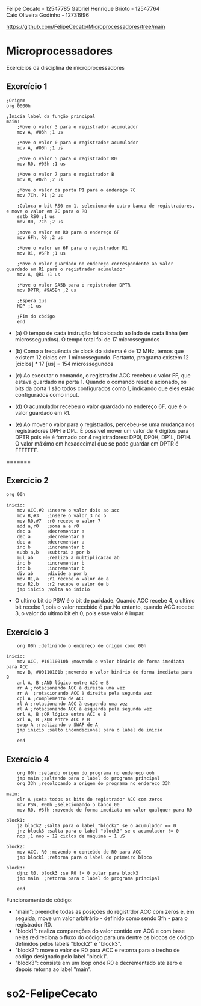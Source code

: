 Felipe Cecato - 12547785
Gabriel Henrique Brioto - 12547764	
Caio Oliveira Godinho - 12731996	

https://github.com/FelipeCecato/Microprocessadores/tree/main

# Microprocessadores
Exercícios da disciplina de microprocessadores 

## Exercício 1
```
;Origem
org 0000h

;Inicia label da função principal
main:
	;Move o valor 3 para o registrador acumulador
	mov A, #03h ;1 us

	;Move o valor 0 para o registrador acumulador
	mov A, #00h ;1 us

	;Move o valor 5 para o registrador R0
	mov R0, #05h ;1 us

	;Move o valor 7 para o registrador B
	mov B, #07h ;2 us

	;Move o valor da porta P1 para o endereço 7C
	mov 7Ch, P1 ;2 us

	;Coloca o bit RS0 em 1, selecionando outro banco de registradores, e move o valor em 7C para o R0 
	setb RS0 ;1 us
	mov R0, 7Ch ;2 us

	;move o valor em R0 para o endereço 6F
	mov 6Fh, R0 ;2 us

	;Move o valor em 6F para o registrador R1
	mov R1, #6Fh ;1 us

	;Move o valor guardado no endereço correspondente ao valor guardado em R1 para o registrador acumulador
	mov A, @R1 ;1 us

	;Move o valor 9A5B para o registrador DPTR
	mov DPTR, #9A5Bh ;2 us

	;Espera 1us
	NOP ;1 us

	;Fim do código
	end
```
 * (a) O tempo de cada instrução foi colocado ao lado de cada linha (em microssegundos).
O tempo total foi de 17 microssegundos

 * (b) Como a frequência de clock do sistema é de 12 MHz, temos que existem 12 ciclos em 
1 microssegundo. Portanto, programa existem 12 [ciclos] * 17 [us] = 154 microssegundos

* (c) Ao executar o comando, o registrador ACC recebeu o valor FF, que estava guardado na porta 1.
Quando o comando reset é acionado, os bits da porta 1 sâo todos configurados como 1, indicando que
eles estâo configurados como 
input. 

* (d) O acumulador recebeu o valor guardado no endereço 6F, que é o valor guardado em R1.

* (e) Ao mover o valor para o registrados, percebeu-se uma mudança nos registradores DPH e DPL.
É possível mover um valor de 4 dígitos para DPTR pois ele é formado por 4 registradores: DP0l, 
DP0H, DP1L, DP1H. O valor máximo em hexadecimal que se pode guardar em DPTR é  FFFFFFF.

=======

## Exercício 2
```
org 00h

inicio:
	mov ACC,#2 ;insere o valor dois ao acc
	mov B,#3   ;insere o valor 3 no b
	mov R0,#7  ;r0 recebe o valor 7
	add a,r0   ;soma a e r0
	dec a 	   ;decrementar a
	dec a	   ;decrementar a
 	dec a 	   ;decrementar a
	inc b	   ;incrementar b
	subb a,b   ;subtrai a por b
	mul ab     ;realiza a multiplicacao ab
	inc b	   ;incrementar b
	inc b	   ;incrementar b
	div ab     ;divide a por b
	mov R1,a   ;r1 recebe o valor de a
	mov R2,b   ;r2 recebe o valor de b
	jmp inicio ;volta ao inicio
```
* O ultimo bit do PSW é o bit de paridade. Quando ACC recebe 4, o ultimo bit recebe 1,pois o valor recebido é par.No entanto, quando ACC recebe 3, o valor do ultimo bit eh 0, pois esse valor é impar.

## Exercício 3
```
	org 00h ;definindo o endereço de origem como 00h

inicio: 
	mov ACC, #10110010b ;movendo o valor binário de forma imediata para ACC
	mov B, #00110101b ;movendo o valor binário de forma imediata para B
	anl A, B ;AND lógico entre ACC e B
	rr A ;rotacionando ACC à direita uma vez
	rr A  ;rotacionando ACC à direita pela segunda vez
	cpl A ;complemento de ACC
	rl A ;rotacionando ACC à esquerda uma vez
	rl A ;rotacionando ACC à esquerda pela segunda vez
	orl A, B ;OR lógico entre ACC e B
	xrl A, B ;XOR entre ACC e B
	swap A ;realizando o SWAP de A
	jmp inicio ;salto incondicional para o label de inicio

	end
```
## Exercício 4
```
	org 00h ;setando origem do programa no endereço ooh
	jmp main ;saltando para o label do programa principal
	org 33h ;recolocando a origem do programa no endereço 33h

main:
	clr A ;seta todos os bits do registrador ACC com zeros 
	mov PSW, #00h ;selecionando o banco 00
	mov R0, #3fh ;movendo de forma imediata um valor qualquer para R0

block1:
	jz block2 ;salta para o label "block2" se o acumulador == 0
	jnz block3 ;salta para o label "block3" se o acumulador != 0
	nop ;1 nop = 12 ciclos de máquina = 1 uS

block2: 
	mov ACC, R0	;movendo o conteúdo de R0 para ACC
	jmp block1 ;retorna para o label do primeiro bloco

block3:
	djnz R0, block3 ;se R0 != 0 pular para block3
	jmp main  ;retorna para o label do programa principal

	end

```

Funcionamento do código:

* "main": preenche todas as posições do registrdor ACC com zeros e, em seguida, move um valor arbitrário - definido como sendo 3fh - para o registrador R0.
* "block1": realiza comparações do valor contido em ACC e com base nelas redireciona o fluxo do código para um dentre os blocos de código definidos pelos labels "block2" e "block3".
* "block2": move o valor de R0 para ACC e retorna para o trecho de código designado pelo label "block1".
* "block3": consiste em um loop onde R0 é decrementado até zero e depois retorna ao label "main".
# so2-FelipeCecato
